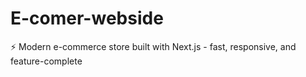 # E-comer-webside
⚡ Modern e-commerce store built with Next.js - fast, responsive, and feature-complete

